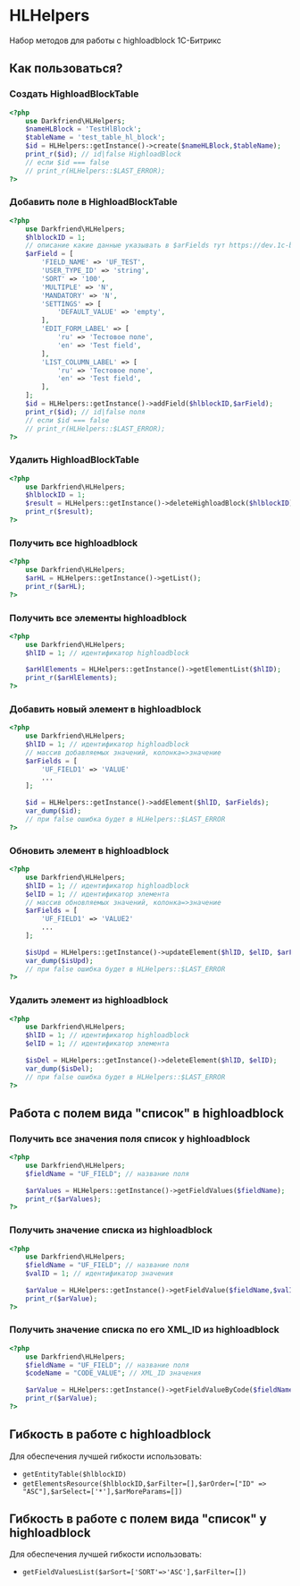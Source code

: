 # HLHelpers
Набор методов для работы с highloadblock 1С-Битрикс

## Как пользоваться?

### Создать HighloadBlockTable

```php
<?php
    use Darkfriend\HLHelpers;
    $nameHLBlock = 'TestHlBlock';
    $tableName = 'test_table_hl_block';
    $id = HLHelpers::getInstance()->create($nameHLBlock,$tableName);
    print_r($id); // id|false HighloadBlock
    // если $id === false
    // print_r(HLHelpers::$LAST_ERROR);
?>
```

### Добавить поле в HighloadBlockTable

```php
<?php
    use Darkfriend\HLHelpers;
    $hlblockID = 1;
    // описание какие данные указывать в $arFields тут https://dev.1c-bitrix.ru/learning/course/?COURSE_ID=43&LESSON_ID=3496
    $arField = [
    	'FIELD_NAME' => 'UF_TEST',
        'USER_TYPE_ID' => 'string',
        'SORT' => '100',
        'MULTIPLE' => 'N',
        'MANDATORY' => 'N',
        'SETTINGS' => [
            'DEFAULT_VALUE' => 'empty',
        ],
        'EDIT_FORM_LABEL' => [
            'ru' => 'Тестовое поле',
            'en' => 'Test field',
        ],
        'LIST_COLUMN_LABEL' => [
            'ru' => 'Тестовое поле',
            'en' => 'Test field',
        ],
    ];
    $id = HLHelpers::getInstance()->addField($hlblockID,$arField);
    print_r($id); // id|false поля
    // если $id === false
    // print_r(HLHelpers::$LAST_ERROR);
?>
```

### Удалить HighloadBlockTable

```php
<?php
    use Darkfriend\HLHelpers;
    $hlblockID = 1;
    $result = HLHelpers::getInstance()->deleteHighloadBlock($hlblockID);
    print_r($result);
?>
```

### Получить все highloadblock

```php
<?php 
    use Darkfriend\HLHelpers;
    $arHL = HLHelpers::getInstance()->getList();
    print_r($arHL);
?>
 ```
 
### Получить все элементы highloadblock

```php
<?php 
    use Darkfriend\HLHelpers;
    $hlID = 1; // идентификатор highloadblock
    
    $arHlElements = HLHelpers::getInstance()->getElementList($hlID);
    print_r($arHlElements);
?>
```
  
### Добавить новый элемент в highloadblock

```php
<?php 
    use Darkfriend\HLHelpers;
    $hlID = 1; // идентификатор highloadblock
    // массив добавляемых значений, колонка=>значение
    $arFields = [
        'UF_FIELD1' => 'VALUE'
        ...
    ];
    
    $id = HLHelpers::getInstance()->addElement($hlID, $arFields);
    var_dump($id);
    // при false ошибка будет в HLHelpers::$LAST_ERROR
?>
```

### Обновить элемент в highloadblock

```php
<?php 
    use Darkfriend\HLHelpers;
    $hlID = 1; // идентификатор highloadblock
    $elID = 1; // идентификатор элемента
    // массив обновляемых значений, колонка=>значение
    $arFields = [
        'UF_FIELD1' => 'VALUE2'
        ...
    ];
    
    $isUpd = HLHelpers::getInstance()->updateElement($hlID, $elID, $arFields);
    var_dump($isUpd);
    // при false ошибка будет в HLHelpers::$LAST_ERROR
?>
```

### Удалить элемент из highloadblock

```php
<?php 
    use Darkfriend\HLHelpers;
    $hlID = 1; // идентификатор highloadblock
    $elID = 1; // идентификатор элемента
    
    $isDel = HLHelpers::getInstance()->deleteElement($hlID, $elID);
    var_dump($isDel);
    // при false ошибка будет в HLHelpers::$LAST_ERROR
?>
```

## Работа с полем вида "список" в highloadblock

### Получить все значения поля список у highloadblock

```php
<?php 
    use Darkfriend\HLHelpers;
    $fieldName = "UF_FIELD"; // название поля
    
    $arValues = HLHelpers::getInstance()->getFieldValues($fieldName);
    print_r($arValues);
?>
```

### Получить значение списка из highloadblock

```php
<?php 
    use Darkfriend\HLHelpers;
    $fieldName = "UF_FIELD"; // название поля
    $valID = 1; // идентификатор значения
    
    $arValue = HLHelpers::getInstance()->getFieldValue($fieldName,$valID);
    print_r($arValue);
?>
```

### Получить значение списка по его XML_ID из highloadblock

```php
<?php 
    use Darkfriend\HLHelpers;
    $fieldName = "UF_FIELD"; // название поля
    $codeName = "CODE_VALUE"; // XML_ID значения
    
    $arValue = HLHelpers::getInstance()->getFieldValueByCode($fieldName,$codeName);
    print_r($arValue);
?>
```

## Гибкость в работе с highloadblock

Для обеспечения лучшей гибкости использовать:
* `getEntityTable($hlblockID)`
* `getElementsResource($hlblockID,$arFilter=[],$arOrder=["ID" => "ASC"],$arSelect=['*'],$arMoreParams=[])`

## Гибкость в работе с полем вида "список" у highloadblock

Для обеспечения лучшей гибкости использовать:
* `getFieldValuesList($arSort=['SORT'=>'ASC'],$arFilter=[])`